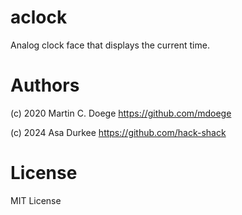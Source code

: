 # aclock
Analog clock face that displays the current time.

# Authors
(c) 2020 Martin C. Doege
https://github.com/mdoege

(c) 2024 Asa Durkee
https://github.com/hack-shack

# License
MIT License